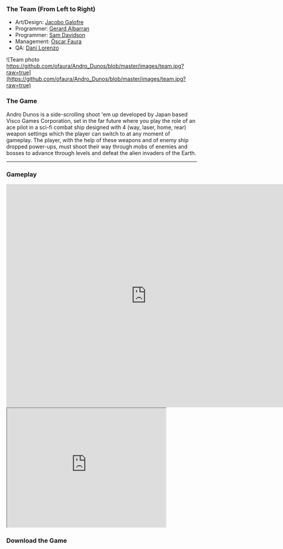 ﻿### The Team (From Left to Right)
* Art/Design: [Jacobo Galofre](https://github.com/sherzock)
* Programmer: [Gerard Albarran](https://github.com/GAPIntoTheGame)
* Programmer: [Sam Davidson](https://github.com/samuelkurtdavidson)
* Management: [Òscar Faura](https://github.com/ofaura)
* QA: [Dani Lorenzo](https://github.com/DLorenzoLaguno17)

![Team photo https://github.com/ofaura/Andro_Dunos/blob/master/images/team.jpg?raw=true](https://github.com/ofaura/Andro_Dunos/blob/master/images/team.jpg?raw=true)

### The Game

Andro Dunos is a side-scrolling shoot 'em up developed by Japan based Visco Games Corporation, set in the far future
where you play the role of an ace pilot in a sci-fi combat ship designed with 4 (way, laser, 
home, rear) weapon settings which the player can switch to at any moment of gameplay. The player, with the help 
of these weapons and of enemy ship dropped power-ups, must shoot their way through mobs of enemies and bosses
to advance through levels and defeat the alien invaders of the Earth.

***
### Gameplay

<iframe width="740" height="590" src="https://www.youtube.com/watch?v=nvxHr527PE0" frameborder="0" allowfullscreen></iframe>

<iframe width="420" height="315"
src="https://www.youtube.com/watch?v=nvxHr527PE0">
</iframe>

### Download the Game

